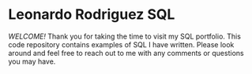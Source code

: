 # Leonardo Rodriguez SQL
<em> WELCOME! </em>
Thank you for taking the time to visit my SQL portfolio. 
This code repository contains examples of SQL I have written.
Please look around and feel free to reach out to me with any comments or questions
you may have.
